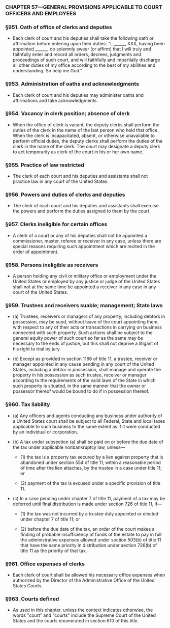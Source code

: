 ### **CHAPTER 57—GENERAL PROVISIONS APPLICABLE TO COURT OFFICERS AND EMPLOYEES**

### §951. Oath of office of clerks and deputies
* Each clerk of court and his deputies shall take the following oath or affirmation before entering upon their duties: "I, \_\_\_\_\_\_ XXX, having been appointed \_\_\_\_\_\_, do solemnly swear (or affirm) that I will truly and faithfully enter and record all orders, decrees, judgments and proceedings of such court, and will faithfully and impartially discharge all other duties of my office according to the best of my abilities and understanding. So help me God."

### §953. Administration of oaths and acknowledgments
* Each clerk of court and his deputies may administer oaths and affirmations and take acknowledgments.

### §954. Vacancy in clerk position; absence of clerk
* When the office of clerk is vacant, the deputy clerks shall perform the duties of the clerk in the name of the last person who held that office. When the clerk is incapacitated, absent, or otherwise unavailable to perform official duties, the deputy clerks shall perform the duties of the clerk in the name of the clerk. The court may designate a deputy clerk to act temporarily as clerk of the court in his or her own name.

### §955. Practice of law restricted
* The clerk of each court and his deputies and assistants shall not practice law in any court of the United States.

### §956. Powers and duties of clerks and deputies
* The clerk of each court and his deputies and assistants shall exercise the powers and perform the duties assigned to them by the court.

### §957. Clerks ineligible for certain offices
* A clerk of a court or any of his deputies shall not be appointed a commissioner, master, referee or receiver in any case, unless there are special reasons requiring such appointment which are recited in the order of appointment.

### §958. Persons ineligible as receivers
* A person holding any civil or military office or employment under the United States or employed by any justice or judge of the United States shall not at the same time be appointed a receiver in any case in any court of the United States.

### §959. Trustees and receivers suable; management; State laws
* (a) Trustees, receivers or managers of any property, including debtors in possession, may be sued, without leave of the court appointing them, with respect to any of their acts or transactions in carrying on business connected with such property. Such actions shall be subject to the general equity power of such court so far as the same may be necessary to the ends of justice, but this shall not deprive a litigant of his right to trial by jury.

* (b) Except as provided in section 1166 of title 11, a trustee, receiver or manager appointed in any cause pending in any court of the United States, including a debtor in possession, shall manage and operate the property in his possession as such trustee, receiver or manager according to the requirements of the valid laws of the State in which such property is situated, in the same manner that the owner or possessor thereof would be bound to do if in possession thereof.

### §960. Tax liability
* (a) Any officers and agents conducting any business under authority of a United States court shall be subject to all Federal, State and local taxes applicable to such business to the same extent as if it were conducted by an individual or corporation.

* (b) A tax under subsection (a) shall be paid on or before the due date of the tax under applicable nonbankruptcy law, unless—

  * (1) the tax is a property tax secured by a lien against property that is abandoned under section 554 of title 11, within a reasonable period of time after the lien attaches, by the trustee in a case under title 11; or

  * (2) payment of the tax is excused under a specific provision of title 11.


* (c) In a case pending under chapter 7 of title 11, payment of a tax may be deferred until final distribution is made under section 726 of title 11, if—

  * (1) the tax was not incurred by a trustee duly appointed or elected under chapter 7 of title 11; or

  * (2) before the due date of the tax, an order of the court makes a finding of probable insufficiency of funds of the estate to pay in full the administrative expenses allowed under section 503(b) of title 11 that have the same priority in distribution under section 726(b) of title 11 as the priority of that tax.

### §961. Office expenses of clerks
* Each clerk of court shall be allowed his necessary office expenses when authorized by the Director of the Administrative Office of the United States Courts.

### §963. Courts defined
* As used in this chapter, unless the context indicates otherwise, the words "court" and "courts" include the Supreme Court of the United States and the courts enumerated in section 610 of this title.